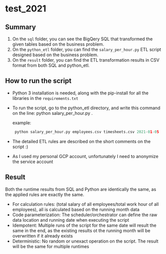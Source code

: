 # test_2021

## Summary

1. On the `sql` folder, you can see the BigQery SQL that transformed the given tables based on the business problem.
2. On the `python_etl` folder, you can find the `salary_per_hour.py` ETL script designed based on the business problem.
3. On the `result` folder, you can find the ETL transformation results in CSV format from both SQL and python_etl.

## How to run the script

- Python 3 installation is needed, along with the pip-install for all the libraries in the `requirements.txt`
- To run the script, go to the python_etl directory, and write this command on the  line:
  python salary_per_hour.py <employees csv location> <timesheets csv location> <running date YYYY-MM-DD>.
  
  example:
  ```python
   python salary_per_hour.py employees.csv timesheets.csv 2021-01-05
  ```
- The detailed ETL rules are described on the short comments on the script :)
- As I used my personal GCP account, unfortunately I need to anonymize the service account

## Result

Both the runtime results from SQL and Python are identically the same, as the applied rules are exactly the same.

- For calculation rules: (total salary of all employees/total work hour of all employees), all is calculated based on the running month data
- Code parameterization: The scheduler/orchestrator can define the raw data location and running date when executing the script
- Idempotent: Multiple runs of the script for the same date will result the same in the end, as the existing results ot the running month will be overwritten if it already exists
- Deterministic: No random or unexact operation on the script. The result will be the same for multiple runtimes
